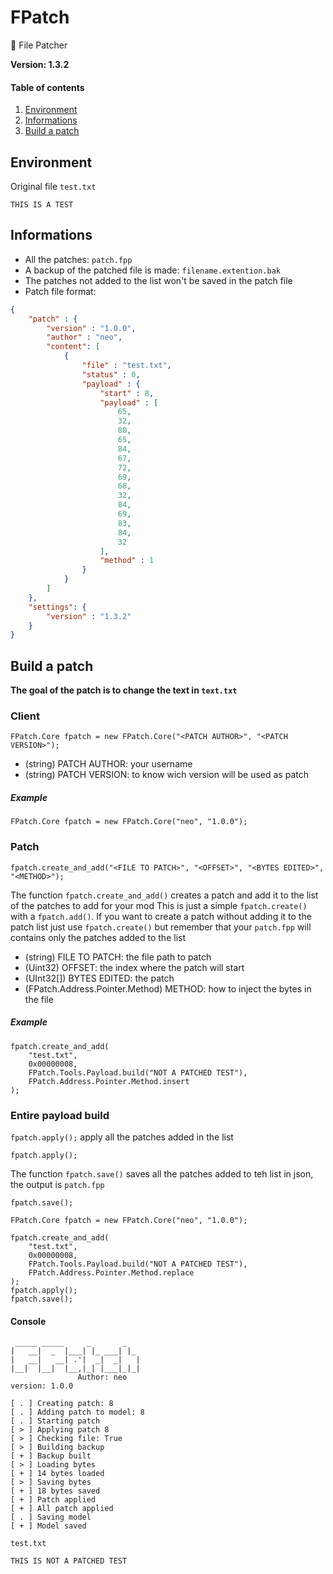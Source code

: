 # FPatch
🍭 File Patcher

**Version: 1.3.2**

#### Table of contents

1. [Environment](#Environment)
2. [Informations](#Informations)
3. [Build a patch](#building-a-patch)

## Environment

Original file
`test.txt`
```
THIS IS A TEST
```

## Informations

- All the patches: `patch.fpp`
- A backup of the patched file is made: `filename.extention.bak`
- The patches not added to the list won't be saved in the patch file
- Patch file format:
```JSON
{
    "patch" : {
        "version" : "1.0.0",
        "author" : "neo",
        "content": [
            {
                "file" : "test.txt",
                "status" : 0,
                "payload" : {
                    "start" : 8,
                    "payload" : [
                        65,
                        32,
                        80,
                        65,
                        84,
                        67,
                        72,
                        69,
                        68,
                        32,
                        84,
                        69,
                        83,
                        84,
                        32
                    ],
                    "method" : 1
                }
            }
        ]
    },
    "settings": {
        "version" : "1.3.2"
    }
}
```

## Build a patch

**The goal of the patch is to change the text in `text.txt`**

### Client

```CSHARP
FPatch.Core fpatch = new FPatch.Core("<PATCH AUTHOR>", "<PATCH VERSION>");
```

- (string) PATCH AUTHOR: your username
- (string) PATCH VERSION: to know wich version will be used as patch

##### Example

```CSHARP
FPatch.Core fpatch = new FPatch.Core("neo", "1.0.0");
```

### Patch

```CSHARP
fpatch.create_and_add("<FILE TO PATCH>", "<OFFSET>", "<BYTES EDITED>", "<METHOD>");
```
The function `fpatch.create_and_add()` creates a patch and add it to the list of the patches to add for your mod
This is just a simple `fpatch.create()` with a `fpatch.add()`.
If you want to create a patch without adding it to the patch list just use `fpatch.create()` but remember that your `patch.fpp` will contains only the patches added to the list

- (string) FILE TO PATCH: the file path to patch
- (Uint32) OFFSET: the index where the patch will start
- (UInt32[]) BYTES EDITED: the patch
- (FPatch.Address.Pointer.Method) METHOD: how to inject the bytes in the file


##### Example

```CSHARP
fpatch.create_and_add(
    "test.txt",
    0x00000008,
    FPatch.Tools.Payload.build("NOT A PATCHED TEST"),
    FPatch.Address.Pointer.Method.insert
);
```

### Entire payload build

`fpatch.apply();` apply all the patches added in the list
```CSHARP
fpatch.apply();
```

The function `fpatch.save()` saves all the patches added to teh list in json, the output is `patch.fpp`

```CSHARP
fpatch.save();
```

```CSHARP
FPatch.Core fpatch = new FPatch.Core("neo", "1.0.0");

fpatch.create_and_add(
    "test.txt",
    0x00000008,
    FPatch.Tools.Payload.build("NOT A PATCHED TEST"),
    FPatch.Address.Pointer.Method.replace
);
fpatch.apply();
fpatch.save();
```

#### Console
```
 _____ _____     _       _
|   __|  _  |___| |_ ___| |_
|   __|   __| .'|  _|  _|   |
|__|  |__|  |__,|_| |___|_|_|
               Author: neo
version: 1.0.0

[ . ] Creating patch: 8
[ . ] Adding patch to model: 8
[ . ] Starting patch
[ > ] Applying patch 8
[ > ] Checking file: True
[ > ] Building backup
[ + ] Backup built
[ > ] Loading bytes
[ + ] 14 bytes loaded
[ > ] Saving bytes
[ + ] 18 bytes saved
[ + ] Patch applied
[ + ] All patch applied
[ . ] Saving model
[ + ] Model saved
```

`test.txt`
```
THIS IS NOT A PATCHED TEST
```
